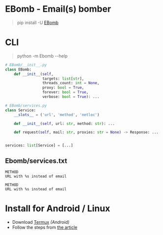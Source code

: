 # EBomb - Email(s) bomber

> pip install -U [EBomb](https://pypi.org/project/EBomb)

# CLI

> python -m Ebomb --help

```python
# EBomb/__init__.py
class EBomb:
    def __init__(self,
                 targets: list[str],
                 threads_count: int = None,
                 proxy: bool = True,
                 forever: bool = True,
                 verbose: bool = True): ...
```

```python
# EBomb/services.py
class Service:
    __slots__ = ('url', 'method', 'netloc')

    def __init__(self, url: str, method: str): ...

    def request(self, mail: str, proxies: str = None) -> Response: ...


services: list[Service] = [...]
```

## Ebomb/services.txt

```
METHOD
URL with %s instead of email

METHOD
URL with %s instead of email
```

# Install for Android / Linux

- Download [Termux](https://github.com/termux/termux-app/releases) _(Android)_
- Follow the steps from [the article](https://te.legra.ph/EBomb-06-08)
